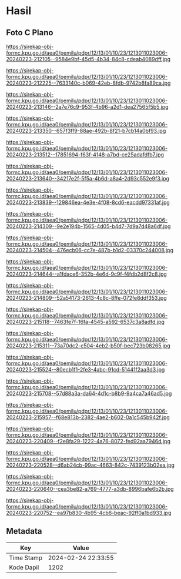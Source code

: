 # Hasil

## Foto C Plano

https://sirekap-obj-formc.kpu.go.id/aea0/pemilu/pdpr/12/13/01/10/23/1213011023006-20240223-212105--9584e9bf-45d5-4b34-84c8-cdeab4089dff.jpg

https://sirekap-obj-formc.kpu.go.id/aea0/pemilu/pdpr/12/13/01/10/23/1213011023006-20240223-212225--7633140c-b069-42eb-8fdb-9742b8fa89ca.jpg

https://sirekap-obj-formc.kpu.go.id/aea0/pemilu/pdpr/12/13/01/10/23/1213011023006-20240223-213146--2a7e76c9-953f-4b96-a2d1-dea27565f5b5.jpg

https://sirekap-obj-formc.kpu.go.id/aea0/pemilu/pdpr/12/13/01/10/23/1213011023006-20240223-213350--657f3ff9-88ae-492b-8f21-b7cb14a0bf93.jpg

https://sirekap-obj-formc.kpu.go.id/aea0/pemilu/pdpr/12/13/01/10/23/1213011023006-20240223-213512--17851694-f63f-4148-a7bd-ce25adafdfb7.jpg

https://sirekap-obj-formc.kpu.go.id/aea0/pemilu/pdpr/12/13/01/10/23/1213011023006-20240223-213640--34217e2f-5f5a-4b6d-a8a4-2d93c552e9f3.jpg

https://sirekap-obj-formc.kpu.go.id/aea0/pemilu/pdpr/12/13/01/10/23/1213011023006-20240223-213839--129846ea-4e3e-4f08-8cd6-eacdd97331af.jpg

https://sirekap-obj-formc.kpu.go.id/aea0/pemilu/pdpr/12/13/01/10/23/1213011023006-20240223-214309--9e2e194b-1565-4d05-b4d7-7d9a7d48a6df.jpg

https://sirekap-obj-formc.kpu.go.id/aea0/pemilu/pdpr/12/13/01/10/23/1213011023006-20240223-214504--476ecb06-cc7e-487b-b1d2-03370c244008.jpg

https://sirekap-obj-formc.kpu.go.id/aea0/pemilu/pdpr/12/13/01/10/23/1213011023006-20240223-214644--a1fdace6-352b-4e6d-9c9f-f4fdb2d8f2c8.jpg

https://sirekap-obj-formc.kpu.go.id/aea0/pemilu/pdpr/12/13/01/10/23/1213011023006-20240223-214809--52a54173-2613-4c8c-8ffe-072fe8ddf353.jpg

https://sirekap-obj-formc.kpu.go.id/aea0/pemilu/pdpr/12/13/01/10/23/1213011023006-20240223-215118--7463fe7f-16fa-4545-a592-6537c3a8adfd.jpg

https://sirekap-obj-formc.kpu.go.id/aea0/pemilu/pdpr/12/13/01/10/23/1213011023006-20240223-215311--73a70dc2-c504-4eb2-b50f-bec723b08265.jpg

https://sirekap-obj-formc.kpu.go.id/aea0/pemilu/pdpr/12/13/01/10/23/1213011023006-20240223-215524--80ecb1f1-2fe3-4abc-91cd-51441f2aa3d3.jpg

https://sirekap-obj-formc.kpu.go.id/aea0/pemilu/pdpr/12/13/01/10/23/1213011023006-20240223-215708--57d88a3a-da64-4d1c-b8b9-9a4ca7a46ad5.jpg

https://sirekap-obj-formc.kpu.go.id/aea0/pemilu/pdpr/12/13/01/10/23/1213011023006-20240223-215957--f68e813b-2382-4ae2-b602-0a1c545b942f.jpg

https://sirekap-obj-formc.kpu.go.id/aea0/pemilu/pdpr/12/13/01/10/23/1213011023006-20240223-220409--f2e8fa29-1222-4a76-8072-fed92aa7946d.jpg

https://sirekap-obj-formc.kpu.go.id/aea0/pemilu/pdpr/12/13/01/10/23/1213011023006-20240223-220528--d6ab24cb-99ac-4663-842c-7439123b02ea.jpg

https://sirekap-obj-formc.kpu.go.id/aea0/pemilu/pdpr/12/13/01/10/23/1213011023006-20240223-220640--cea3be82-a769-4777-a3db-8996bafe6b2b.jpg

https://sirekap-obj-formc.kpu.go.id/aea0/pemilu/pdpr/12/13/01/10/23/1213011023006-20240223-220752--ea97b830-4b95-4cb6-beac-92ff0a1bd933.jpg


## Metadata

| Key        | Value               |
| ---------- | ------------------- |
| Time Stamp | 2024-02-24 22:33:55 |
| Kode Dapil | 1202                |



